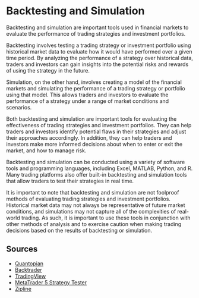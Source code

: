 # Backtesting and Simulation

Backtesting and simulation are important tools used in financial markets to evaluate the performance of trading strategies and investment portfolios.

Backtesting involves testing a trading strategy or investment portfolio using historical market data to evaluate how it would have performed over a given time period. By analyzing the performance of a strategy over historical data, traders and investors can gain insights into the potential risks and rewards of using the strategy in the future.

Simulation, on the other hand, involves creating a model of the financial markets and simulating the performance of a trading strategy or portfolio using that model. This allows traders and investors to evaluate the performance of a strategy under a range of market conditions and scenarios.

Both backtesting and simulation are important tools for evaluating the effectiveness of trading strategies and investment portfolios. They can help traders and investors identify potential flaws in their strategies and adjust their approaches accordingly. In addition, they can help traders and investors make more informed decisions about when to enter or exit the market, and how to manage risk.

Backtesting and simulation can be conducted using a variety of software tools and programming languages, including Excel, MATLAB, Python, and R. Many trading platforms also offer built-in backtesting and simulation tools that allow traders to test their strategies in real time.

It is important to note that backtesting and simulation are not foolproof methods of evaluating trading strategies and investment portfolios. Historical market data may not always be representative of future market conditions, and simulations may not capture all of the complexities of real-world trading. As such, it is important to use these tools in conjunction with other methods of analysis and to exercise caution when making trading decisions based on the results of backtesting or simulation.

## Sources

- [Quantopian](https://www.quantopian.com/)
- [Backtrader](https://www.backtrader.com/)
- [TradingView](https://www.tradingview.com/)
- [MetaTrader 5 Strategy Tester](https://www.metatrader5.com/en/trading-platform/help/algorithmic_trading/tester)
- [Zipline](https://www.zipline.io/)

